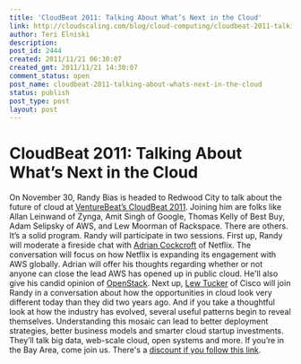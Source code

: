 ```yaml
---
title: 'CloudBeat 2011: Talking About What’s Next in the Cloud'
link: http://cloudscaling.com/blog/cloud-computing/cloudbeat-2011-talking-about-whats-next-in-the-cloud/
author: Teri Elniski
description: 
post_id: 2444
created: 2011/11/21 06:30:07
created_gmt: 2011/11/21 14:30:07
comment_status: open
post_name: cloudbeat-2011-talking-about-whats-next-in-the-cloud
status: publish
post_type: post
layout: post
---
```


# CloudBeat 2011: Talking About What’s Next in the Cloud

On November 30, Randy Bias is headed to Redwood City to talk about the future of cloud at [VentureBeat’s CloudBeat 2011](http://venturebeat.com/events/cloudbeat2011/). Joining him are folks like Allan Leinwand of Zynga, Amit Singh of Google, Thomas Kelly of Best Buy, Adam Selipsky of AWS, and Lew Moorman of Rackspace. There are others. It’s a solid program. Randy will participate in two sessions. First up, Randy will moderate a fireside chat with [Adrian Cockcroft](http://perfcap.blogspot.com/) of Netflix. The conversation will focus on how Netflix is expanding its engagement with AWS globally. Adrian will offer his thoughts regarding whether or not anyone can close the lead AWS has opened up in public cloud. He'll also give his candid opinion of [OpenStack](http://openstack.org/). Next up, [Lew Tucker](http://newsroom.cisco.com/dlls/ekits/Lew_Tucker_Bio.pdf) of Cisco will join Randy in a conversation about how the opportunities in cloud look very different today than they did two years ago. And if you take a thoughtful look at how the industry has evolved, several useful patterns begin to reveal themselves. Understanding this mosaic can lead to better deployment strategies, better business models and smarter cloud startup investments. They’ll talk big data, web-scale cloud, open systems and more. If you’re in the Bay Area, come join us. There's a [discount if you follow this link](http://cloudbeat2011.eventbrite.com/?discount=CBVIP).
